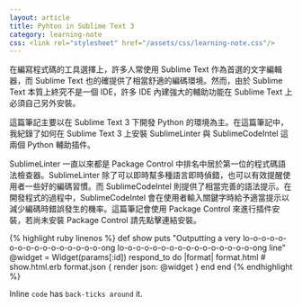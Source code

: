 ```yaml
---
layout: article
title: Pyhton in Sublime Text 3
category: learning-note
css: <link rel="stylesheet" href="/assets/css/learning-note.css"/>
---
```


在編寫程式碼的工具選擇上，許多人常使用 Sublime Text 作為首選的文字編輯器，而 Sublime Text 也的確提供了相當舒適的編碼環境。然而，由於 Sublime Text 本質上終究不是一個 IDE，許多 IDE 內建強大的輔助功能在 Sublime Text 上必須自己另外安裝。

這篇筆記主要以在 Sublime Text 3 下開發 Python 的環境為主。在這篇筆記中，我紀錄了如何在 Sublime Text 3 上安裝 SublimeLinter 與 SublimeCodeIntel 這兩個 Python 輔助插件。

SublimeLinter 一直以來都是 Package Control 中排名中居於第一位的程式碼語法檢查器。SublimeLinter 除了可以即時幫多種語言即時偵錯，也可以有效提醒使用者一些好的編碼習慣。而 SublimeCodeIntel 則提供了相當完善的語法提示。在開發程式的過程中，SublimeCodeIntel 會在使用者輸入關鍵字時給予適當提示以減少編碼時錯誤發生的機率。這篇筆記會使用 Package Control 來進行插件安裝，若尚未安裝 Package Control 請先點擊連結安裝。

{% highlight ruby linenos %}
def show
  puts "Outputting a very lo-o-o-o-o-o-o-o-o-o-o-o-o-o-o-o-ong lo-o-o-o-o-o-o-o-o-o-o-o-o-o-o-o-ong line"
  @widget = Widget(params[:id])
  respond_to do |format|
    format.html # show.html.erb
    format.json { render json: @widget }
  end
end
{% endhighlight %}

Inline `code` has `back-ticks around` it.